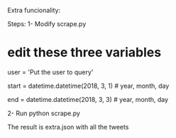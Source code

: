 Extra funcionality:

Steps:
1- Modify scrape.py
# edit these three variables
  user = 'Put the user to query'

  start = datetime.datetime(2018, 3, 1)  # year, month, day

  end = datetime.datetime(2018, 3, 3)  # year, month, day

2- Run
  python scrape.py


The result is extra.json with all the tweets
